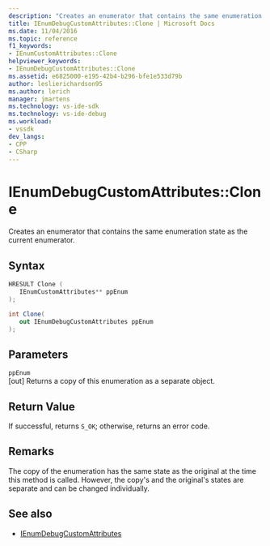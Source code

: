 ```yaml
---
description: "Creates an enumerator that contains the same enumeration state as the current custom attributes enumerator."
title: IEnumDebugCustomAttributes::Clone | Microsoft Docs
ms.date: 11/04/2016
ms.topic: reference
f1_keywords:
- IEnumCustomAttributes::Clone
helpviewer_keywords:
- IEnumDebugCustomAttributes::Clone
ms.assetid: e6825000-e195-42b4-b296-bfe1e533d79b
author: leslierichardson95
ms.author: lerich
manager: jmartens
ms.technology: vs-ide-sdk
ms.technology: vs-ide-debug
ms.workload:
- vssdk
dev_langs:
- CPP
- CSharp
---
```

# IEnumDebugCustomAttributes::Clone
Creates an enumerator that contains the same enumeration state as the current enumerator.

## Syntax

```cpp
HRESULT Clone ( 
   IEnumCustomAttributes** ppEnum
);
```

```csharp
int Clone(
   out IEnumDebugCustomAttributes ppEnum
);
```

## Parameters
`ppEnum`\
[out] Returns a copy of this enumeration as a separate object.

## Return Value
 If successful, returns `S_OK`; otherwise, returns an error code.

## Remarks
 The copy of the enumeration has the same state as the original at the time this method is called. However, the copy's and the original's states are separate and can be changed individually.

## See also
- [IEnumDebugCustomAttributes](../../../extensibility/debugger/reference/ienumdebugcustomattributes.md)
